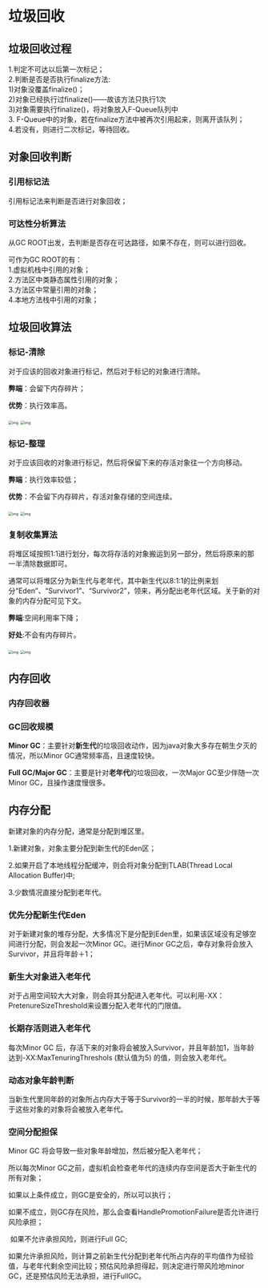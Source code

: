 # 垃圾回收

## 垃圾回收过程

1.判定不可达以后第一次标记；<br>
2.判断是否是否执行finalize方法:<br>	1)对象没覆盖finalize()；<br>	2)对象已经执行过finalize()——故该方法只执行1次<br>	3)对象需要执行finalize()，将对象放入F-Queue队列中<br>3. F-Queue中的对象，若在finalize方法中被再次引用起来，则离开该队列；<br>4.若没有，则进行二次标记，等待回收。



## 对象回收判断

### 引用标记法

引用标记法来判断是否进行对象回收；

### 可达性分析算法

从GC ROOT出发，去判断是否存在可达路径，如果不存在，则可以进行回收。

可作为GC ROOT的有：<br>1.虚拟机栈中引用的对象；<br>2.方法区中类静态属性引用的对象；<br>3.方法区中常量引用的对象；<br>4.本地方法栈中引用的对象；



## 垃圾回收算法

### 标记-清除

对于应该的回收对象进行标记，然后对于标记的对象进行清除。

**弊端**：会留下内存碎片；

**优势**：执行效率高。

<img src="https://img2018.cnblogs.com/blog/1055865/201811/1055865-20181115204746568-1515889800.jpg" alt="img" style="zoom:50%;" />

<img src="https://img2018.cnblogs.com/blog/1055865/201811/1055865-20181115204805970-502930121.jpg" alt="img" style="zoom:50%;" />



### 标记-整理

对于应该回收的对象进行标记，然后将保留下来的存活对象往一个方向移动。

**弊端**：执行效率较低；

**优势**：不会留下内存碎片，存活对象存储的空间连续。

<img src="https://img2018.cnblogs.com/blog/1055865/201811/1055865-20181115205130392-1110143654.jpg" alt="img" style="zoom:50%;" />

<img src="https://img2018.cnblogs.com/blog/1055865/201811/1055865-20181115205205753-794360164.jpg" alt="img" style="zoom:50%;" />

### 复制收集算法

将堆区域按照1:1进行划分，每次将存活的对象搬运到另一部分，然后将原来的那一半清除数据即可。

通常可以将堆区分为新生代与老年代，其中新生代以8:1:1的比例来划分“Eden”、“Survivor1”、“Survivor2”，领来，再分配出老年代区域。关于新的对象的内存分配可见下文。

**弊端**:空间利用率下降；

**好处**:不会有内存碎片。

<img src="https://img2018.cnblogs.com/blog/1055865/201811/1055865-20181115204836290-668818899.jpg" alt="img" style="zoom:50%;" />

<img src="https://img2018.cnblogs.com/blog/1055865/201811/1055865-20181115205057182-1900161260.jpg" alt="img" style="zoom:50%;" />



## 内存回收

### 内存回收器

### GC回收规模

**Minor GC**：主要针对**新生代**的垃圾回收动作，因为java对象大多存在朝生夕灭的情况，所以Minor GC通常频率高，且速度较快。

**Full GC/Major GC**：主要是针对**老年代**的垃圾回收，一次Major GC至少伴随一次Minor GC，且操作速度慢很多。



## 内存分配

新建对象的内存分配，通常是分配到堆区里。

1.新建对象，对象主要分配到新生代的Eden区；

2.如果开启了本地线程分配缓冲，则会将对象分配到TLAB(Thread Local Allocation Buffer)中;

3.少数情况直接分配到老年代。

### 优先分配新生代Eden

对于新建对象的堆存分配，大多情况下是分配到Eden里，如果该区域没有足够空间进行分配，则会发起一次Minor GC。进行Minor GC之后，幸存对象将会放入Survivor，并且将年龄＋1；

### 新生大对象进入老年代

对于占用空间较大大对象，则会将其分配进入老年代。可以利用-XX：PretenureSizeThreshold来设置分配入老年代的门限值。

### 长期存活则进入老年代

每次Minor GC 后，存活下来的对象将会被放入Survivor，并且年龄加1，当年龄达到-XX:MaxTenuringThreshols (默认值为5) 的值，则会放入老年代。

### 动态对象年龄判断

当新生代里同年龄的对象所占内存大于等于Survivor的一半的时候，那年龄大于等于这些对象的对象将会被放入老年代。

### 空间分配担保

Minor GC 将会导致一些对象年龄增加，然后被分配入老年代；

所以每次Minor GC之前，虚拟机会检查老年代的连续内存空间是否大于新生代的所有对象；

如果以上条件成立，则GC是安全的，所以可以执行；

如果不成立，则GC存在风险，那么会查看HandlePromotionFailure是否允许进行风险承担；

​	如果不允许承担风险，则进行Full GC;

​	如果允许承担风险，则计算之前新生代分配到老年代所占内存的平均值作为经验值，与老年代剩余空间比较；预估风险承担得起，则决定进行带风险地minor GC，还是预估风险无法承担，进行FullGC。

